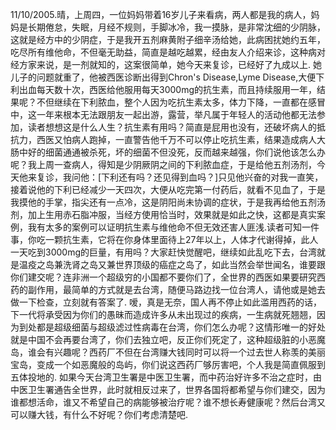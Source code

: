 11/10/2005.晴，上周四，一位妈妈带着16岁儿子来看病，两人都是我的病人，妈妈是长期倦怠，失眠，月经不规则，手脚冰冷，我一摸脉，是非常沈细的少阴脉，这就是经方中的少阴症，于是我开五剂麻黄附子细辛汤给她，此病困扰她约五年，吃尽所有维他命，不但毫无助益，简直是越吃越累，经由友人介绍来诊，这种病对经方家来说，是一剂就知的，这案很简单，她今天来复诊，已经好了九成以上.
她儿子的问题就重了，他被西医诊断出得到Chron's Disease,Lyme Disease,大便下利出血每天数十次，西医给他服用每天3000mg的抗生素，而且持续服用一年，结果呢？不但继续在下利脓血，整个人因为吃抗生素太多，体力下降，一直都在感冒中，这一年来根本无法跟朋友一起出游，露营，举凡属于年轻人的活动他都无法参加，读者想想这是什么人生？抗生素有用吗？简直是屁用也没有，还破坏病人的抵抗力，西医又怕病人跑掉，一直警告他千万不可以停止吃抗生素，结果造成病人大肠中好的细菌通通被杀死，坏的细菌不但没死，反而越来越强，你们说他该怎么办呢？我上周一查病人，得知是少阴厥阴之间的下利脓血症，于是给他五剂汤剂，今天他来复诊，我问他：[下利还有吗？还见得到血吗？]只见他兴奋的对我一直笑，接着说他的下利已经减少一天四次，大便从吃完第一付药后，就看不见血了，于是我摸他的手掌，指尖还有一点冷，这是阴阳尚未协调的症状，于是我再给他五剂汤剂，加上生用赤石脂冲服，当经方使用恰当时，效果就是如此之快，这都是真实案例，我有太多的案例可以证明抗生素与维他命不但无效还害人匪浅.读者可知一件事，你吃一颗抗生素，它将在你身体里面待上27年以上，人体才代谢得掉，此人一天吃到3000mg的巨量，有用吗？大家赶快觉醒吧，继续如此乱吃下去，台湾就是温疫之岛兼洗肾之岛又兼世界顶级的癌症之岛了，如此当然会举世闻名，谁要跟你们建交呢？连非洲一个超级穷的小国都不要你们了，全世界的西医如果要研究西药的副作用，最简单的方式就是去台湾，随便马路边找一位台湾人，请他或是她去做一下检查，立刻就有答案了.
嗳，真是无奈，国人再不停止如此滥用西药的话，下一代将承受因为你们的愚昧而造成许多从未出现过的疾病，一生病就死翘翘，因为到处都是超级细菌与超级滤过性病毒在台湾，你们怎么办呢？这情形唯一的好处就是中国不会再要台湾了，你们去独立吧，反正你们死定了，这种超级脏的小恶魔岛，谁会有兴趣呢？西药厂不但在台湾赚大钱同时可以将一个过去世人称羡的美丽宝岛，变成一个如恶魔般的岛屿，你们说这西药厂够厉害吧，个人我是简直佩服到五体投地的.
如果今天台湾卫生署是中医卫生署，而中药治好许多不治之症时，由中医卫生署通告全世界，此时就相反过来了，世界各国将都希望与你们建交，因为谁都想活命，谁又不希望自己的病能够被治疗呢？谁不想长寿健康呢？然后台湾又可以赚大钱，有什么不好呢？你们考虑清楚吧.